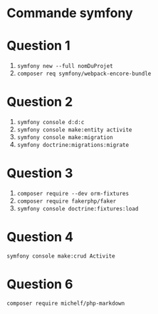Commande symfony
================
# Question 1
1. `symfony new --full nomDuProjet`
2. `composer req symfony/webpack-encore-bundle`

# Question 2
1. `symfony console d:d:c`
2. `symfony console make:entity activite`
3. `symfony console make:migration`
4. `symfony doctrine:migrations:migrate`

# Question 3
1. `composer require --dev orm-fixtures`
2. `composer require fakerphp/faker`
3. `symfony console doctrine:fixtures:load`

# Question 4

`symfony console make:crud Activite`

# Question 6

`composer require michelf/php-markdown`





